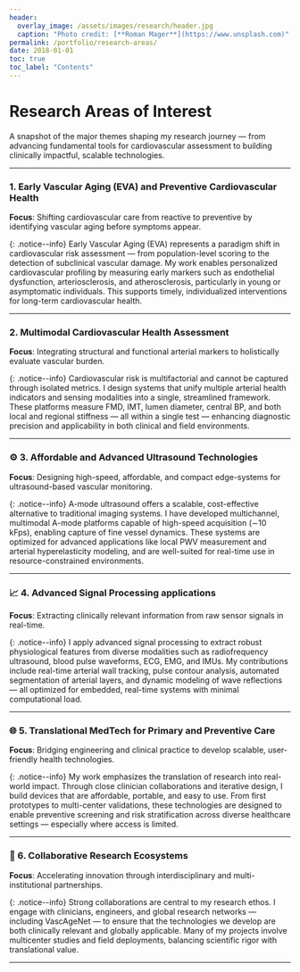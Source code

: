 ```yaml
---
header:
  overlay_image: /assets/images/research/header.jpg
  caption: "Photo credit: [**Roman Mager**](https://www.unsplash.com)"
permalink: /portfolio/research-areas/
date: 2018-01-01
toc: true
toc_label: "Contents"
---
```


# Research Areas of Interest

A snapshot of the major themes shaping my research journey — from advancing fundamental tools for cardiovascular assessment to building clinically impactful, scalable technologies.

---

### 1. **Early Vascular Aging (EVA) and Preventive Cardiovascular Health**

**Focus**: Shifting cardiovascular care from reactive to preventive by identifying vascular aging before symptoms appear.

{: .notice--info}
Early Vascular Aging (EVA) represents a paradigm shift in cardiovascular risk assessment — from population-level scoring to the detection of subclinical vascular damage. My work enables personalized cardiovascular profiling by measuring early markers such as endothelial dysfunction, arteriosclerosis, and atherosclerosis, particularly in young or asymptomatic individuals. This supports timely, individualized interventions for long-term cardiovascular health.

---

### 2. **Multimodal Cardiovascular Health Assessment**

**Focus**: Integrating structural and functional arterial markers to holistically evaluate vascular burden.

{: .notice--info}
Cardiovascular risk is multifactorial and cannot be captured through isolated metrics. I design systems that unify multiple arterial health indicators and sensing modalities into a single, streamlined framework. These platforms measure FMD, IMT, lumen diameter, central BP, and both local and regional stiffness — all within a single test — enhancing diagnostic precision and applicability in both clinical and field environments.

---

### ⚙️ 3. **Affordable and Advanced Ultrasound Technologies**

**Focus**: Designing high-speed, affordable, and compact edge-systems for ultrasound-based vascular monitoring.

{: .notice--info}
A-mode ultrasound offers a scalable, cost-effective alternative to traditional imaging systems. I have developed multichannel, multimodal A-mode platforms capable of high-speed acquisition (∼10 kFps), enabling capture of fine vessel dynamics. These systems are optimized for advanced applications like local PWV measurement and arterial hyperelasticity modeling, and are well-suited for real-time use in resource-constrained environments.

---

### 📈 4. **Advanced Signal Processing applications**

**Focus**: Extracting clinically relevant information from raw sensor signals in real-time.

{: .notice--info}
I apply advanced signal processing to extract robust physiological features from diverse modalities such as radiofrequency ultrasound, blood pulse waveforms, ECG, EMG, and IMUs. My contributions include real-time arterial wall tracking, pulse contour analysis, automated segmentation of arterial layers, and dynamic modeling of wave reflections — all optimized for embedded, real-time systems with minimal computational load.

---

### 🌐 5. **Translational MedTech for Primary and Preventive Care**

**Focus**: Bridging engineering and clinical practice to develop scalable, user-friendly health technologies.

{: .notice--info}
My work emphasizes the translation of research into real-world impact. Through close clinician collaborations and iterative design, I build devices that are affordable, portable, and easy to use. From first prototypes to multi-center validations, these technologies are designed to enable preventive screening and risk stratification across diverse healthcare settings — especially where access is limited.

---

### 🤝 6. **Collaborative Research Ecosystems**

**Focus**: Accelerating innovation through interdisciplinary and multi-institutional partnerships.

{: .notice--info}
Strong collaborations are central to my research ethos. I engage with clinicians, engineers, and global research networks — including VascAgeNet — to ensure that the technologies we develop are both clinically relevant and globally applicable. Many of my projects involve multicenter studies and field deployments, balancing scientific rigor with translational value.

---

